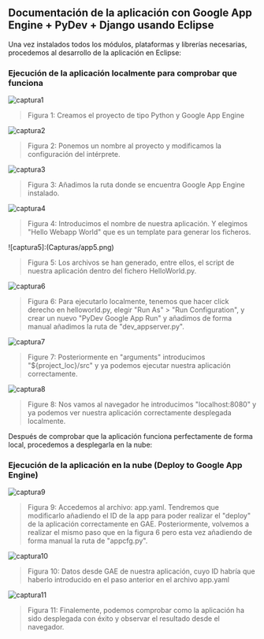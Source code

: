 ## Documentación de la aplicación con Google App Engine + PyDev + Django usando Eclipse ##

Una vez instalados todos los módulos, plataformas y librerías necesarias, procedemos al desarrollo de la aplicación en Eclipse:

### Ejecución de la aplicación localmente para comprobar que funciona ###

![captura1](Capturas/app1.png)
> Figura 1: Creamos el proyecto de tipo Python y Google App Engine

![captura2](Capturas/app2.png)
> Figura 2: Ponemos un nombre al proyecto y modificamos la configuración del intérprete.

![captura3](Capturas/app3.png)
> Figura 3: Añadimos la ruta donde se encuentra Google App Engine instalado.

![captura4](Capturas/app4.png) 
> Figura 4: Introducimos el nombre de nuestra aplicación. Y elegimos "Hello Webapp World" que es un template para generar los ficheros.

![captura5]:(Capturas/app5.png) 
> Figura 5: Los archivos se han generado, entre ellos, el script de nuestra aplicación dentro del fichero HelloWorld.py.

![captura6](Capturas/app6.png)
> Figura 6: Para ejecutarlo localmente, tenemos que hacer click derecho en helloworld.py, elegir "Run As" > "Run Configuration", y crear un nuevo "PyDev Google App Run" y añadimos de forma manual añadimos la ruta de "dev_appserver.py".

![captura7](Capturas/app7.png) 
> Figure 7: Posteriormente en "arguments" introducimos "${project_loc}/src" y ya podemos ejecutar nuestra aplicación correctamente.

![captura8](Capturas/app8.png) 
> Figure 8: Nos vamos al navegador he introducimos "localhost:8080" y ya podemos ver nuestra aplicación correctamente desplegada localmente.

Después de comprobar que la aplicación funciona perfectamente de forma local, procedemos a desplegarla en la nube:

### Ejecución de la aplicación en la nube (Deploy to Google App Engine) ###

![captura9](Capturas/app9.png) 
> Figura 9: Accedemos al archivo: app.yaml. Tendremos que modificarlo añadiendo el ID de la app para poder realizar el "deploy" de la aplicación correctamente en GAE. Posteriormente, volvemos a realizar el mismo paso que en la figura 6 pero esta vez añadiendo de forma manual la ruta de "appcfg.py".

![captura10](Capturas/app10.png)
> Figura 10: Datos desde GAE de nuestra aplicación, cuyo ID habría que haberlo introducido en el paso anterior en el archivo app.yaml
 
![captura11](Capturas/app11.png) 
> Figura 11: Finalemente, podemos comprobar como la aplicación ha sido desplegada con éxito y observar el resultado desde el navegador.